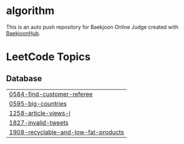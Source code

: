 # algorithm
This is an auto push repository for Baekjoon Online Judge created with [BaekjoonHub](https://github.com/BaekjoonHub/BaekjoonHub).

<!---LeetCode Topics Start-->
# LeetCode Topics
## Database
|  |
| ------- |
| [0584-find-customer-referee](https://github.com/pottq577/algorithm/tree/master/0584-find-customer-referee) |
| [0595-big-countries](https://github.com/pottq577/algorithm/tree/master/0595-big-countries) |
| [1258-article-views-i](https://github.com/pottq577/algorithm/tree/master/1258-article-views-i) |
| [1827-invalid-tweets](https://github.com/pottq577/algorithm/tree/master/1827-invalid-tweets) |
| [1908-recyclable-and-low-fat-products](https://github.com/pottq577/algorithm/tree/master/1908-recyclable-and-low-fat-products) |
<!---LeetCode Topics End-->